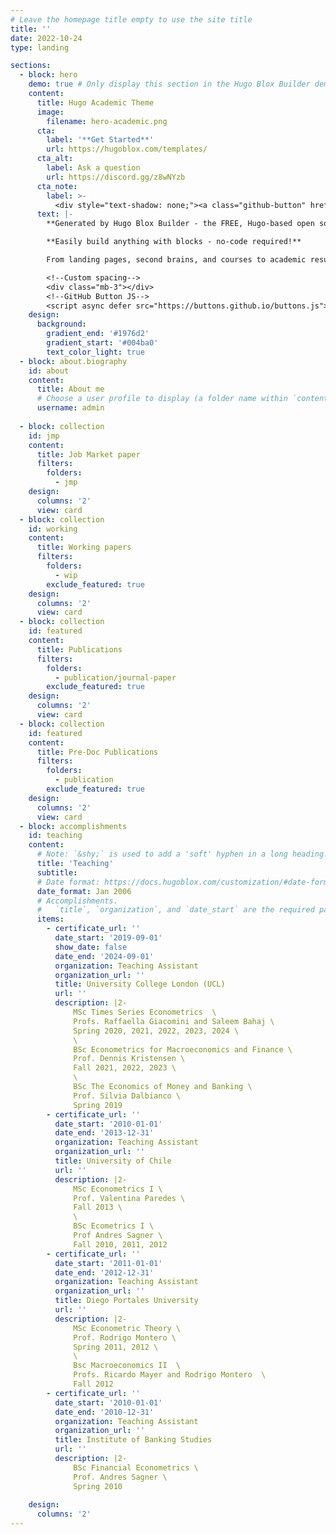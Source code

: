 ```yaml
---
# Leave the homepage title empty to use the site title
title: ''
date: 2022-10-24
type: landing

sections:
  - block: hero
    demo: true # Only display this section in the Hugo Blox Builder demo site
    content:
      title: Hugo Academic Theme
      image:
        filename: hero-academic.png
      cta:
        label: '**Get Started**'
        url: https://hugoblox.com/templates/
      cta_alt:
        label: Ask a question
        url: https://discord.gg/z8wNYzb
      cta_note:
        label: >-
          <div style="text-shadow: none;"><a class="github-button" href="https://github.com/HugoBlox/hugo-blox-builder" data-icon="octicon-star" data-size="large" data-show-count="true" aria-label="Star">Star Hugo Blox Builder</a></div><div style="text-shadow: none;"><a class="github-button" href="https://github.com/HugoBlox/theme-academic-cv" data-icon="octicon-star" data-size="large" data-show-count="true" aria-label="Star">Star the Academic template</a></div>
      text: |-
        **Generated by Hugo Blox Builder - the FREE, Hugo-based open source website builder trusted by 500,000+ sites.**

        **Easily build anything with blocks - no-code required!**

        From landing pages, second brains, and courses to academic resumés, conferences, and tech blogs.

        <!--Custom spacing-->
        <div class="mb-3"></div>
        <!--GitHub Button JS-->
        <script async defer src="https://buttons.github.io/buttons.js"></script>
    design:
      background:
        gradient_end: '#1976d2'
        gradient_start: '#004ba0'
        text_color_light: true
  - block: about.biography
    id: about
    content:
      title: About me
      # Choose a user profile to display (a folder name within `content/authors/`)
      username: admin
    
  - block: collection
    id: jmp
    content:
      title: Job Market paper
      filters:
        folders:
          - jmp
    design:
      columns: '2'
      view: card    
  - block: collection
    id: working
    content:
      title: Working papers
      filters:
        folders:
          - wip
        exclude_featured: true
    design:
      columns: '2'
      view: card
  - block: collection
    id: featured
    content:
      title: Publications
      filters:
        folders:
          - publication/journal-paper
        exclude_featured: true
    design:
      columns: '2'
      view: card
  - block: collection
    id: featured
    content:
      title: Pre-Doc Publications
      filters:
        folders:
          - publication
        exclude_featured: true
    design:
      columns: '2'
      view: card
  - block: accomplishments
    id: teaching
    content:
      # Note: `&shy;` is used to add a 'soft' hyphen in a long heading.
      title: 'Teaching'
      subtitle:
      # Date format: https://docs.hugoblox.com/customization/#date-format
      date_format: Jan 2006
      # Accomplishments.
      #   `title`, `organization`, and `date_start` are the required parameters.
      items:
        - certificate_url: ''
          date_start: '2019-09-01'
          show_date: false
          date_end: '2024-09-01'
          organization: Teaching Assistant
          organization_url: ''
          title: University College London (UCL)
          url: ''
          description: |2-
              MSc Times Series Econometrics  \
              Profs. Raffaella Giacomini and Saleem Bahaj \
              Spring 2020, 2021, 2022, 2023, 2024 \
              \
              BSc Econometrics for Macroeconomics and Finance \
              Prof. Dennis Kristensen \
              Fall 2021, 2022, 2023 \
              \
              BSc The Economics of Money and Banking \
              Prof. Silvia Dalbianco \
              Spring 2019
        - certificate_url: ''
          date_start: '2010-01-01'
          date_end: '2013-12-31'
          organization: Teaching Assistant
          organization_url: ''
          title: University of Chile
          url: ''
          description: |2-
              MSc Econometrics I \
              Prof. Valentina Paredes \
              Fall 2013 \
              \
              BSc Ecometrics I \
              Prof Andres Sagner \
              Fall 2010, 2011, 2012
        - certificate_url: ''
          date_start: '2011-01-01'
          date_end: '2012-12-31'
          organization: Teaching Assistant
          organization_url: ''
          title: Diego Portales University
          url: ''
          description: |2-
              MSc Econometric Theory \
              Prof. Rodrigo Montero \
              Spring 2011, 2012 \
              \
              Bsc Macroeconomics II  \
              Profs. Ricardo Mayer and Rodrigo Montero  \
              Fall 2012
        - certificate_url: ''
          date_start: '2010-01-01'
          date_end: '2010-12-31'
          organization: Teaching Assistant
          organization_url: ''
          title: Institute of Banking Studies
          url: ''
          description: |2-
              BSc Financial Econometrics \
              Prof. Andres Sagner \
              Spring 2010
    
    design:
      columns: '2'
---
```

